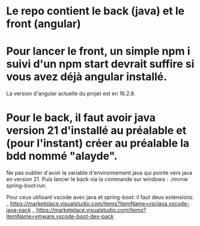 # Le repo contient le back (java) et le front (angular)

# Pour lancer le front, un simple npm i suivi d'un npm start devrait suffire si vous avez déjà angular installé.
La version d'angular actuelle du projet est en 16.2.8.


# Pour le back, il faut avoir java version 21 d'installé au préalable et (pour l'instant) créer au préalable la bdd nommé "alayde".
Ne pas oublier d'avoir la variable d'environnement java qui pointe vers java en version 21.
Puis lancer le back via la commande sur windows : ./mvnw spring-boot:run.


Pour ceux utilisant vscode avec java et spring-boot: il faut deux extensions:
_ https://marketplace.visualstudio.com/items?itemName=vscjava.vscode-java-pack
_ https://marketplace.visualstudio.com/items?itemName=vmware.vscode-boot-dev-pack

